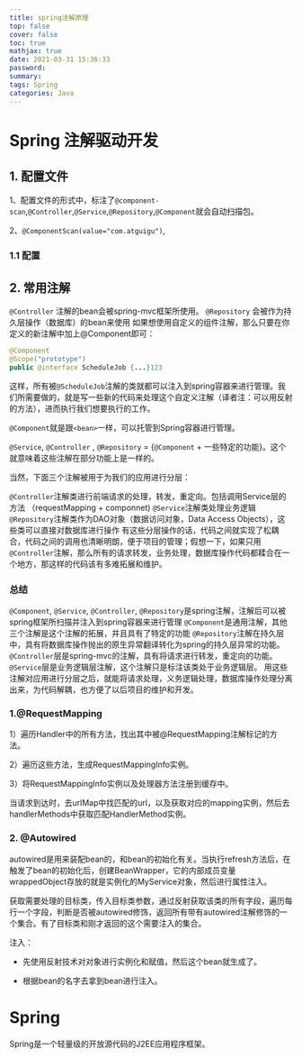 ```yaml
---
title: spring注解原理
top: false
cover: false
toc: true
mathjax: true
date: 2021-03-31 15:36:33
password:
summary:
tags: Spring
categories: Java
---
```


# Spring 注解驱动开发

## 1. 配置文件



1、配置文件的形式中，标注了`@component-scan`,`@Controller`,`@Service`,`@Repository`,`@Component`就会自动扫描包。

2、`@ComponentScan(value="com.atguigu")`,



### 1.1 配置







## 2. 常用注解

`@Controller` 注解的bean会被spring-mvc框架所使用。
`@Repository` 会被作为持久层操作（数据库）的bean来使用
如果想使用自定义的组件注解，那么只要在你定义的新注解中加上@Component即可：

```java
@Component 
@Scope("prototype")
public @interface ScheduleJob {...}123
```

这样，所有被`@ScheduleJob`注解的类就都可以注入到spring容器来进行管理。我们所需要做的，就是写一些新的代码来处理这个自定义注解（译者注：可以用反射的方法），进而执行我们想要执行的工作。

`@Component`就是跟`<bean>`一样，可以托管到Spring容器进行管理。

`@Service`, `@Controller` , `@Repository` = {`@Component` + 一些特定的功能}。这个就意味着这些注解在部分功能上是一样的。

当然，下面三个注解被用于为我们的应用进行分层：

`@Controller`注解类进行前端请求的处理，转发，重定向。包括调用Service层的方法 （requestMapping + componnet)
`@Service`注解类处理业务逻辑
`@Repository`注解类作为DAO对象（数据访问对象，Data Access Objects），这些类可以直接对数据库进行操作
有这些分层操作的话，代码之间就实现了松耦合，代码之间的调用也清晰明朗，便于项目的管理；假想一下，如果只用`@Controller`注解，那么所有的请求转发，业务处理，数据库操作代码都糅合在一个地方，那这样的代码该有多难拓展和维护。

### 总结

`@Component`, `@Service`, `@Controller`, `@Repository`是spring注解，注解后可以被spring框架所扫描并注入到spring容器来进行管理
`@Component`是通用注解，其他三个注解是这个注解的拓展，并且具有了特定的功能
`@Repository`注解在持久层中，具有将数据库操作抛出的原生异常翻译转化为spring的持久层异常的功能。
`@Controller`层是spring-mvc的注解，具有将请求进行转发，重定向的功能。
`@Service`层是业务逻辑层注解，这个注解只是标注该类处于业务逻辑层。
用这些注解对应用进行分层之后，就能将请求处理，义务逻辑处理，数据库操作处理分离出来，为代码解耦，也方便了以后项目的维护和开发。

### 1.@RequestMapping

1）遍历Handler中的所有方法，找出其中被@RequestMapping注解标记的方法。

2）遍历这些方法，生成RequestMappingInfo实例。

3）将RequestMappingInfo实例以及处理器方法注册到缓存中。

当请求到达时，去urlMap中找匹配的url，以及获取对应的mapping实例，然后去handlerMethods中获取匹配HandlerMethod实例。

### 2. @Autowired

autowired是用来装配bean的，和bean的初始化有关。当执行refresh方法后，在触发了bean的初始化后，创建BeanWrapper，它的内部成员变量wrappedObject存放的就是实例化的MyService对象，然后进行属性注入。

获取需要处理的目标类，传入目标类参数，通过反射获取该类的所有字段，遍历每行一个字段，判断是否被autowired修饰，返回所有带有autowired注解修饰的一个集合。有了目标类和刚才返回的这个需要注入的集合。

注入：

* 先使用反射技术对对象进行实例化和赋值，然后这个bean就生成了。

* 根据bean的名字去拿到bean进行注入。



# Spring

Spring是一个轻量级的开放源代码的J2EE应用程序框架。

















